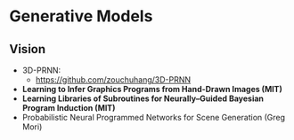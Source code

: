 # Generative Models

## Vision
- 3D-PRNN:
	- https://github.com/zouchuhang/3D-PRNN
- **Learning to Infer Graphics Programs from Hand-Drawn Images (MIT)**
- **Learning Libraries of Subroutines for Neurally–Guided Bayesian Program Induction (MIT)**
- Probabilistic Neural Programmed Networks for Scene Generation (Greg Mori)
